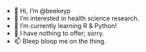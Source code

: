 - 👋 Hi, I’m @beekeyp
- 👀 I’m interested in health science research.
- 🌱 I’m currently learning R & Python!
- 💞️ I have nothing to offer; sorry.
- 📫 Bleep bloop me on the thing.

<!---
beekeyp/beekeyp is a ✨ special ✨ repository because its `README.md` (this file) appears on your GitHub profile.
You can click the Preview link to take a look at your changes.
--->
